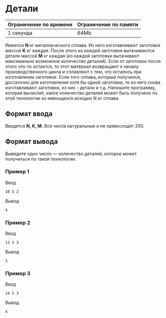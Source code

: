 # Детали

| Ограничение по времени |  Ограничение по памяти|
|--|--|
| 1 секунда | 64Mb |

Имеется **N** кг металлического сплава. Из него изготавливают заготовки массой **K** кг каждая. После этого из каждой заготовки вытачиваются детали массой **M** кг каждая (из каждой заготовки вытачивают максимально возможное количество деталей). Если от заготовок после этого что-то остается, то этот материал возвращают к началу производственного цикла и сплавляют с тем, что осталось при изготовлении заготовок. Если того сплава, который получился, достаточно для изготовления хотя бы одной заготовки, то из него снова изготавливают заготовки, из них – детали и т.д. Напишите программу, которая вычислит, какое количество деталей может быть получено по этой технологии из имеющихся исходно N кг сплава.

## Формат ввода

Вводятся **N, K, M.** Все числа натуральные и не превосходят 200.

## Формат вывода

Выведите одно число — количество деталей, которое может получиться по такой технологии.

### Пример 1

Ввод

    10 5 2
Вывод

    4

### Пример 2

Ввод

    13 5 3

Вывод

    3

### Пример 3

Ввод

    14 5 3

Вывод

    4